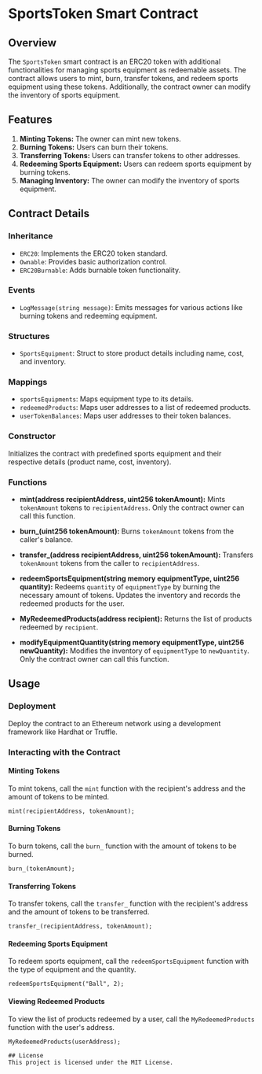 # SportsToken Smart Contract

## Overview

The `SportsToken` smart contract is an ERC20 token with additional functionalities for managing sports equipment as redeemable assets. The contract allows users to mint, burn, transfer tokens, and redeem sports equipment using these tokens. Additionally, the contract owner can modify the inventory of sports equipment.

## Features

1. **Minting Tokens:** The owner can mint new tokens.
2. **Burning Tokens:** Users can burn their tokens.
3. **Transferring Tokens:** Users can transfer tokens to other addresses.
4. **Redeeming Sports Equipment:** Users can redeem sports equipment by burning tokens.
5. **Managing Inventory:** The owner can modify the inventory of sports equipment.

## Contract Details

### Inheritance
- `ERC20`: Implements the ERC20 token standard.
- `Ownable`: Provides basic authorization control.
- `ERC20Burnable`: Adds burnable token functionality.

### Events
- `LogMessage(string message)`: Emits messages for various actions like burning tokens and redeeming equipment.

### Structures
- `SportsEquipment`: Struct to store product details including name, cost, and inventory.

### Mappings
- `sportsEquipments`: Maps equipment type to its details.
- `redeemedProducts`: Maps user addresses to a list of redeemed products.
- `userTokenBalances`: Maps user addresses to their token balances.

### Constructor
Initializes the contract with predefined sports equipment and their respective details (product name, cost, inventory).

### Functions

- **mint(address recipientAddress, uint256 tokenAmount):**
  Mints `tokenAmount` tokens to `recipientAddress`. Only the contract owner can call this function.

- **burn_(uint256 tokenAmount):**
  Burns `tokenAmount` tokens from the caller's balance.

- **transfer_(address recipientAddress, uint256 tokenAmount):**
  Transfers `tokenAmount` tokens from the caller to `recipientAddress`.

- **redeemSportsEquipment(string memory equipmentType, uint256 quantity):**
  Redeems `quantity` of `equipmentType` by burning the necessary amount of tokens. Updates the inventory and records the redeemed products for the user.

- **MyRedeemedProducts(address recipient):**
  Returns the list of products redeemed by `recipient`.

- **modifyEquipmentQuantity(string memory equipmentType, uint256 newQuantity):**
  Modifies the inventory of `equipmentType` to `newQuantity`. Only the contract owner can call this function.

## Usage

### Deployment
Deploy the contract to an Ethereum network using a development framework like Hardhat or Truffle.

### Interacting with the Contract

#### Minting Tokens
To mint tokens, call the `mint` function with the recipient's address and the amount of tokens to be minted.

```solidity
mint(recipientAddress, tokenAmount);
```

#### Burning Tokens
To burn tokens, call the `burn_` function with the amount of tokens to be burned.

```solidity
burn_(tokenAmount);
```

#### Transferring Tokens
To transfer tokens, call the `transfer_` function with the recipient's address and the amount of tokens to be transferred.

```solidity
transfer_(recipientAddress, tokenAmount);
```

#### Redeeming Sports Equipment
To redeem sports equipment, call the `redeemSportsEquipment` function with the type of equipment and the quantity.

```solidity
redeemSportsEquipment("Ball", 2);
```

#### Viewing Redeemed Products
To view the list of products redeemed by a user, call the `MyRedeemedProducts` function with the user's address.

```solidity
MyRedeemedProducts(userAddress);

## License
This project is licensed under the MIT License.
